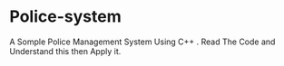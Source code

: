 # Police-system
A Somple Police Management System Using C++ . Read The Code and Understand this then Apply it.
